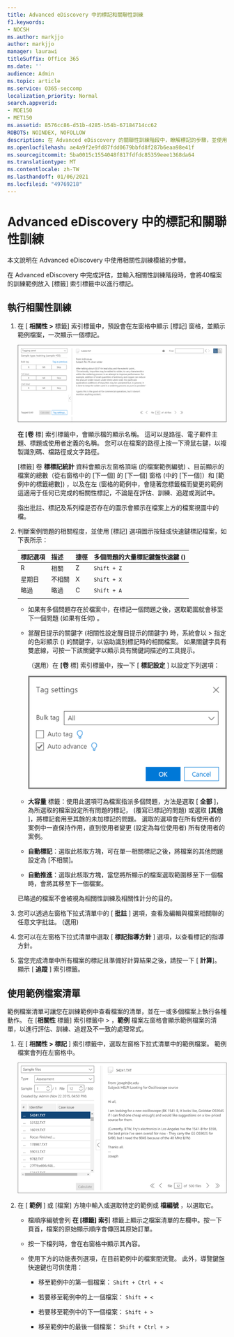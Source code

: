 ```yaml
---
title: Advanced eDiscovery 中的標記和關聯性訓練
f1.keywords:
- NOCSH
ms.author: markjjo
author: markjjo
manager: laurawi
titleSuffix: Office 365
ms.date: ''
audience: Admin
ms.topic: article
ms.service: O365-seccomp
localization_priority: Normal
search.appverid:
- MOE150
- MET150
ms.assetid: 8576cc86-d51b-4285-b54b-67184714cc62
ROBOTS: NOINDEX, NOFOLLOW
description: 在 Advanced eDiscovery 的關聯性訓練階段中，瞭解標記的步驟，並使用40檔案的訓練範例。
ms.openlocfilehash: ae4a9f2e9fd87fdd0679bbfd8f287b6eaa98e41f
ms.sourcegitcommit: 5ba0015c1554048f817fdfdc85359eee1368da64
ms.translationtype: MT
ms.contentlocale: zh-TW
ms.lasthandoff: 01/06/2021
ms.locfileid: "49769218"
---
```

# <a name="tagging-and-relevance-training-in-advanced-ediscovery"></a>Advanced eDiscovery 中的標記和關聯性訓練
  
本文說明在 Advanced eDiscovery 中使用相關性訓練模組的步驟。
  
在 Advanced eDiscovery 中完成評估，並輸入相關性訓練階段時，會將40檔案的訓練範例放入 [標籤] 索引標籤中以進行標記。
  
## <a name="performing-relevance-training"></a>執行相關性訓練

1. 在 [ **相關性 \>** 標籤] 索引標籤中，預設會在左窗格中顯示 [標記] 窗格，並顯示範例檔案，一次顯示一個標記。

    ![相關性標籤面板](../media/0cf19ab4-b427-4a7f-8749-0f4ed9afaf58.png)
  
    **在 [卷** 標] 索引標籤中，會顯示檔的顯示名稱。 這可以是路徑、電子郵件主題、標題或使用者定義的名稱。 您可以在檔案的路徑上按一下滑鼠右鍵，以複製識別碼、檔路徑或文字路徑。

    [標籤] 卷 **標標記統計** 資料會顯示左窗格頂端 (的檔案範例編號) 、目前顯示的檔案的總數（從右窗格中的 [下一個] 的 [下一個] 窗格 (中的 [下一個]）和 [範例中的標籤總數]) ，以及在左 (窗格的範例中，會隨著您標籤檔而變更的範例 這適用于任何已完成的相關性標記，不論是在評估、訓練、追趕或測試中。

    指出批註、標記及系列檔是否存在的圖示會顯示在檔案上方的檔案視圖中的檔。

2. 判斷案例問題的相關程度，並使用 [標記] 選項圖示按鈕或快速鍵標記檔案，如下表所示：

   |**標記選項**|**描述**|**捷徑**|**多個問題的大量標記鍵盤快速鍵 ()**|
   |-----|-----|-----|-----|
   |R  <br/> |相關  <br/> |Z  <br/> |`Shift + Z`  <br/> |
   |星期日  <br/> |不相關  <br/> |X  <br/> |`Shift + X`  <br/> |
   |略過  <br/> |略過  <br/> |C  <br/> |`Shift + A`  <br/> |
   |||||

   - 如果有多個問題存在於檔案中，在標記一個問題之後，選取範圍就會移至下一個問題 (如果有任何) 。  

   - 當醒目提示的關鍵字 (相關性設定醒目提示的關鍵字) 時，系統會以 \> 指定的色彩顯示 () 的關鍵字，以協助識別標記時的相關檔案。 如果關鍵字具有雙底線，可按一下該關鍵字以顯示具有關鍵詞描述的工具提示。

     （選用）在 **[卷** 標] 索引標籤中，按一下 [ **標記設定** ] 以設定下列選項：

      ![相關性標籤設定](../media/533e89fa-7eb4-409e-ab07-f5aab9296dd8.png)
  
   - **大容量** 標籤：使用此選項可為檔案指派多個問題，方法是選取 [ **全部** ]，為所選取的檔案設定所有問題的標記， (覆寫已標記的問題) 或選取 **[其他** ]，將標記套用至其餘的未加標記的問題。 選取的選項會在所有使用者的案例中一直保持作用，直到使用者變更 (設定為每位使用者) 所有使用者的案例。

   - **自動標記**：選取此核取方塊，可在單一相關標記之後，將檔案的其他問題設定為 [不相關]。

   - **自動推進**：選取此核取方塊，當您將所顯示的檔案選取範圍移至下一個檔時，會將其移至下一個檔案。

    已略過的檔案不會被視為相關性訓練及相關性計分的目的。

3. 您可以透過左窗格下拉式清單中的 [ **批註** ] 選項，查看及編輯與檔案相關聯的任意文字批註。  (選用) 

4. 您可以在左窗格下拉式清單中選取 [ **標記指導方針** ] 選項，以查看標記的指導方針。

5. 當您完成清單中所有檔案的標記且準備好計算結果之後，請按一下 [ **計算**]。 顯示 [ **追蹤** ] 索引標籤。  

## <a name="working-with-the-sample-files-list"></a>使用範例檔案清單

範例檔案清單可讓您在訓練範例中查看檔案的清單，並在一或多個檔案上執行各種動作。 在 [**相關性** 標籤] 索引標籤中 \>  ，**範例** 檔案左窗格會顯示範例檔案的清單，以進行評估、訓練、追趕及不一致的處理常式。
  
1. 在 [ **相關性 \> 標記** ] 索引標籤中，選取左窗格下拉式清單中的範例檔案。 範例檔案會列在左窗格中。

    ![相關性標籤範例檔案清單](../media/fd058bdd-645a-4af1-a1eb-bff08581cb18.png)
  
2. 在 [ **範例** ] 或 [檔案] 方塊中輸入或選取特定的範例或 **檔編號** ，以選取它。

   - 檔順序編號會列 **在 [標籤] 索引** 標籤上顯示之檔案清單的左欄中。按一下頁首，檔案的原始顯示順序會傳回其原始訂單。

   - 按一下檔列時，會在右窗格中顯示其內容。

   - 使用下方的功能表列選項，在目前範例中的檔案間流覽。 此外，導覽鍵盤快速鍵也可供使用：
  
     - 移至範例中的第一個檔案： `Shift + Ctrl + <`

     - 若要移至範例中的上一個檔案： `Shift + <`

     - 若要移至範例中的下一個檔案： `Shift + >`

     - 移至範例中的最後一個檔案： `Shift + Ctrl + >`
